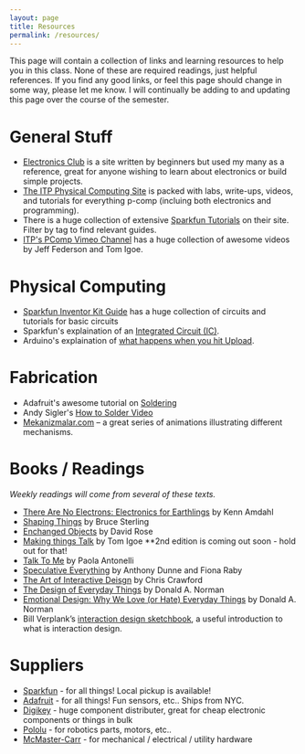 ```yaml
---
layout: page
title: Resources
permalink: /resources/
---
```


This page will contain a collection of links and learning resources to help you in this class. None of these are required readings, just helpful references. If you find any good links, or feel this page should change in some way, please let me know. I will continually be adding to and updating this page over the course of the semester.


# General Stuff
+ [Electronics Club](http://electronicsclub.info/) is a site written by beginners but used my many as a reference, great for anyone wishing to learn about electronics or build simple projects.
+ [The ITP Physical Computing Site](https://itp.nyu.edu/physcomp/) is packed with labs, write-ups, videos, and tutorials for everything p-comp (incluing both electronics and programming).
+ There is a huge collection of extensive [Sparkfun Tutorials](https://learn.sparkfun.com/tutorials) on their site. Filter by tag to find relevant guides.
+ [ITP's PComp Vimeo Channel](https://vimeo.com/groups/itpcom) has a huge collection of awesome videos by Jeff Federson and Tom Igoe.


# Physical Computing
+ [Sparkfun Inventor Kit Guide](https://cdn.sparkfun.com/datasheets/Kits/RedBoard_SIK_3.2.pdf) has a huge collection of circuits and tutorials for basic circuits
+ Sparkfun's explaination of an [Integrated Circuit (IC)](https://learn.sparkfun.com/tutorials/integrated-circuits).
+ Arduino's explaination of [what happens when you hit Upload](https://www.arduino.cc/en/Hacking/BuildProcess).


# Fabrication
+ Adafruit's awesome tutorial on [Soldering](https://learn.adafruit.com/adafruit-guide-excellent-soldering)
+ Andy Sigler's [How to Solder Video](https://vimeo.com/107049478)
+ [Mekanizmalar.com](http://www.mekanizmalar.com/) – a great series of animations illustrating different mechanisms.


# Books / Readings

*Weekly readings will come from several of these texts.*

+ [There Are No Electrons: Electronics for Earthlings](https://www.amazon.com/There-Are-Electrons-Electronics-Earthlings/dp/0962781592/ref=sr_1_1?ie=UTF8&qid=1470327564&sr=8-1&keywords=there+are+no+electrons) by Kenn Amdahl
+ [Shaping Things](https://mitpress.mit.edu/books/shaping-things) by Bruce Sterling
+ [Enchanged Objects](http://enchantedobjects.com/) by David Rose
+ [Making things Talk](http://shop.oreilly.com/product/9780596510510.do) by Tom Igoe  **2nd edition is coming out soon - hold out for that!
+ [Talk To Me](https://www.amazon.com/Talk-Me-Communication-between-Objects/dp/0870707965/ref=sr_1_1?ie=UTF8&qid=1470327769&sr=8-1&keywords=talk+to+me+paola) by Paola Antonelli
+ [Speculative Everything](https://mitpress.mit.edu/books/speculative-everything) by Anthony Dunne and Fiona Raby
+ [The Art of Interactive Deisgn](https://www.amazon.com/Art-Interactive-Design-Euphonious-Illuminating/dp/1886411840) by Chris Crawford
+ [The Design of Everyday Things](https://www.amazon.com/Design-Everyday-Things-Revised-Expanded/dp/0465050654/ref=sr_1_1?s=books&ie=UTF8&qid=1471901655&sr=1-1&keywords=design+of+everyday+things) by Donald A. Norman
+ [Emotional Design: Why We Love (or Hate) Everyday Things](https://www.amazon.com/Emotional-Design-Love-Everyday-Things/dp/0465051367/ref=sr_1_1?s=books&ie=UTF8&qid=1471901674&sr=1-1&keywords=emotional+design) by Donald A. Norman
+ Bill Verplank’s [interaction design sketchbook](http://billverplank.com/IxDSketchBook.pdf),  a useful introduction to what is interaction design.



# Suppliers
+ [Sparkfun](https://www.sparkfun.com/) - for all things! Local pickup is available!
+ [Adafruit](http://www.adafruit.com/) - for all things! Fun sensors, etc.. Ships from NYC.
+ [Digikey](http://www.digikey.com/) - huge component distributer, great for cheap electronic components or things in bulk
+ [Pololu](https://www.pololu.com/) - for robotics parts, motors, etc..
+ [McMaster-Carr](http://www.mcmaster.com/) - for mechanical / electrical / utility hardware


